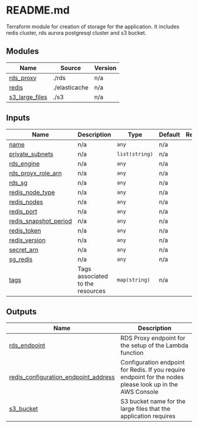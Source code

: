 # README.md

Terraform module for creation of storage for the application.
It includes redis cluster, rds aurora postgresql cluster and s3 bucket.

## Modules

| Name | Source | Version |
|------|--------|---------|
| <a name="module_rds_proxy"></a> [rds\_proxy](#module\_rds\_proxy) | ./rds | n/a |
| <a name="module_redis"></a> [redis](#module\_redis) | ./elasticache | n/a |
| <a name="module_s3_large_files"></a> [s3\_large\_files](#module\_s3\_large\_files) | ./s3 | n/a |

## Inputs

| Name | Description | Type | Default | Required |
|------|-------------|------|---------|:--------:|
| <a name="input_name"></a> [name](#input\_name) | n/a | `any` | n/a | yes |
| <a name="input_private_subnets"></a> [private\_subnets](#input\_private\_subnets) | n/a | `list(string)` | n/a | yes |
| <a name="input_rds_engine"></a> [rds\_engine](#input\_rds\_engine) | n/a | `any` | n/a | yes |
| <a name="input_rds_proyx_role_arn"></a> [rds\_proyx\_role\_arn](#input\_rds\_proyx\_role\_arn) | n/a | `any` | n/a | yes |
| <a name="input_rds_sg"></a> [rds\_sg](#input\_rds\_sg) | n/a | `any` | n/a | yes |
| <a name="input_redis_node_type"></a> [redis\_node\_type](#input\_redis\_node\_type) | n/a | `any` | n/a | yes |
| <a name="input_redis_nodes"></a> [redis\_nodes](#input\_redis\_nodes) | n/a | `any` | n/a | yes |
| <a name="input_redis_port"></a> [redis\_port](#input\_redis\_port) | n/a | `any` | n/a | yes |
| <a name="input_redis_snapshot_period"></a> [redis\_snapshot\_period](#input\_redis\_snapshot\_period) | n/a | `any` | n/a | yes |
| <a name="input_redis_token"></a> [redis\_token](#input\_redis\_token) | n/a | `any` | n/a | yes |
| <a name="input_redis_version"></a> [redis\_version](#input\_redis\_version) | n/a | `any` | n/a | yes |
| <a name="input_secret_arn"></a> [secret\_arn](#input\_secret\_arn) | n/a | `any` | n/a | yes |
| <a name="input_sg_redis"></a> [sg\_redis](#input\_sg\_redis) | n/a | `any` | n/a | yes |
| <a name="input_tags"></a> [tags](#input\_tags) | Tags associated to the resources | `map(string)` | n/a | yes |

## Outputs

| Name | Description |
|------|-------------|
| <a name="output_rds_endpoint"></a> [rds\_endpoint](#output\_rds\_endpoint) | RDS Proxy endpoint for the setup of the Lambda function |
| <a name="output_redis_configuration_endpoint_address"></a> [redis\_configuration\_endpoint\_address](#output\_redis\_configuration\_endpoint\_address) | Configuration endpoint for Redis. If you require endpoint for the nodes please look up in the AWS Console |
| <a name="output_s3_bucket"></a> [s3\_bucket](#output\_s3\_bucket) | S3 bucket name for the large files that the application requires |
